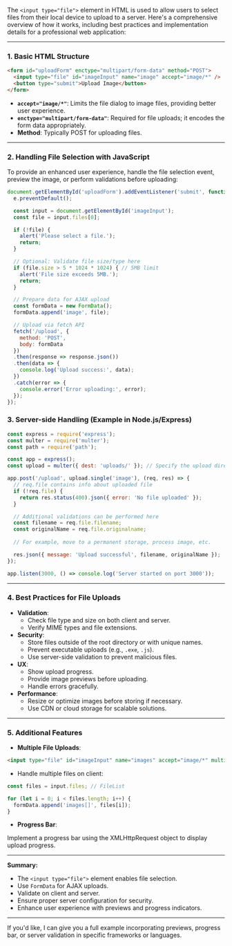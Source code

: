 The `<input type="file">` element in HTML is used to allow users to select files from their local device to upload to a server. Here's a comprehensive overview of how it works, including best practices and implementation details for a professional web application:

---

### 1. Basic HTML Structure

```html
<form id="uploadForm" enctype="multipart/form-data" method="POST">
  <input type="file" id="imageInput" name="image" accept="image/*" />
  <button type="submit">Upload Image</button>
</form>
```

- **`accept="image/*"`**: Limits the file dialog to image files, providing better user experience.
- **`enctype="multipart/form-data"`**: Required for file uploads; it encodes the form data appropriately.
- **Method**: Typically POST for uploading files.

---

### 2. Handling File Selection with JavaScript

To provide an enhanced user experience, handle the file selection event, preview the image, or perform validations before uploading:

```javascript
document.getElementById('uploadForm').addEventListener('submit', function(e) {
  e.preventDefault();

  const input = document.getElementById('imageInput');
  const file = input.files[0];

  if (!file) {
    alert('Please select a file.');
    return;
  }

  // Optional: Validate file size/type here
  if (file.size > 5 * 1024 * 1024) { // 5MB limit
    alert('File size exceeds 5MB.');
    return;
  }

  // Prepare data for AJAX upload
  const formData = new FormData();
  formData.append('image', file);

  // Upload via fetch API
  fetch('/upload', {
    method: 'POST',
    body: formData
  })
  .then(response => response.json())
  .then(data => {
    console.log('Upload success:', data);
  })
  .catch(error => {
    console.error('Error uploading:', error);
  });
});
```

### 3. Server-side Handling (Example in Node.js/Express)

```javascript
const express = require('express');
const multer = require('multer');
const path = require('path');

const app = express();
const upload = multer({ dest: 'uploads/' }); // Specify the upload directory

app.post('/upload', upload.single('image'), (req, res) => {
  // req.file contains info about uploaded file
  if (!req.file) {
    return res.status(400).json({ error: 'No file uploaded' });
  }

  // Additional validations can be performed here
  const filename = req.file.filename;
  const originalName = req.file.originalname;
  
  // For example, move to a permanent storage, process image, etc.

  res.json({ message: 'Upload successful', filename, originalName });
});

app.listen(3000, () => console.log('Server started on port 3000'));
```

---

### 4. Best Practices for File Uploads

- **Validation**:
  - Check file type and size on both client and server.
  - Verify MIME types and file extensions.
- **Security**:
  - Store files outside of the root directory or with unique names.
  - Prevent executable uploads (e.g., `.exe`, `.js`).
  - Use server-side validation to prevent malicious files.
- **UX**:
  - Show upload progress.
  - Provide image previews before uploading.
  - Handle errors gracefully.
- **Performance**:
  - Resize or optimize images before storing if necessary.
  - Use CDN or cloud storage for scalable solutions.

---

### 5. Additional Features

- **Multiple File Uploads**:

```html
<input type="file" id="imageInput" name="images" accept="image/*" multiple />
```

- Handle multiple files on client:

```javascript
const files = input.files; // FileList

for (let i = 0; i < files.length; i++) {
  formData.append('images[]', files[i]);
}
```

- **Progress Bar**:

Implement a progress bar using the XMLHttpRequest object to display upload progress.

---

**Summary:**

- The `<input type="file">` element enables file selection.
- Use `FormData` for AJAX uploads.
- Validate on client and server.
- Ensure proper server configuration for security.
- Enhance user experience with previews and progress indicators.

---

If you'd like, I can give you a full example incorporating previews, progress bar, or server validation in specific frameworks or languages.